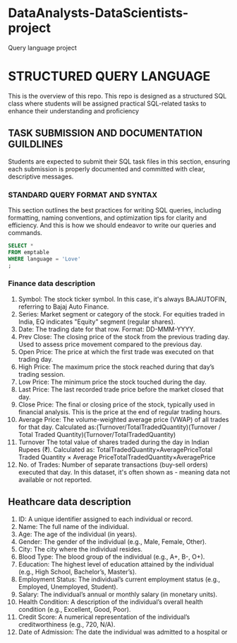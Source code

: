 # DataAnalysts-DataScientists-project
Query language project
# STRUCTURED QUERY LANGUAGE
This is the overview of this repo.
This repo is designed as a structured SQL class where students will be assigned practical SQL-related tasks to enhance their understanding and proficiency

## TASK SUBMISSION AND DOCUMENTATION GUILDLINES
Students are expected to submit their SQL task files in this section, ensuring each submission is properly documented and committed with clear, descriptive messages.

### STANDARD QUERY FORMAT AND SYNTAX
This section outlines the best practices for writing SQL queries, including formatting, naming conventions, and optimization tips for clarity and efficiency.
And this is how we should endeavor to write our queries and commands.

```SQL
SELECT *
FROM emptable
WHERE language = 'Love'
;
```
### Finance data description

1. Symbol:  The stock ticker symbol. In this case, it's always BAJAUTOFIN, referring to Bajaj Auto Finance.
2. Series:  Market segment or category of the stock. For equities traded in India, EQ indicates "Equity" segment (regular shares).
3. Date:    The trading date for that row. Format: DD-MMM-YYYY.
4. Prev Close:  The closing price of the stock from the previous trading day. Used to assess price movement compared to the previous day.
5. Open Price:   The price at which the first trade was executed on that trading day.
6. High Price:         The maximum price the stock reached during that day’s trading session.
7. Low Price:          The minimum price the stock touched during the day.
8. Last Price:        The last recorded trade price before the market closed that day.
9. Close Price:       The final or closing price of the stock, typically used in financial analysis. This is the price at the end of regular trading hours.
10. Average Price:      The volume-weighted average price (VWAP) of all trades for that day. Calculated as:(Turnover/TotalTradedQuantity)(Turnover / Total Traded Quantity)(Turnover/TotalTradedQuantity)
11. Turnover           The total value of shares traded during the day in Indian Rupees (₹). Calculated as: TotalTradedQuantity×AveragePriceTotal Traded Quantity × Average PriceTotalTradedQuantity×AveragePrice
12. No. of Trades:       Number of separate transactions (buy-sell orders) executed that day. In this dataset, it's often shown as - meaning data not available or not reported.



## Heathcare data description
1. ID: A unique identifier assigned to each individual or record.
2. Name: The full name of the individual.
3. Age: The age of the individual (in years).
4. Gender: The gender of the individual (e.g., Male, Female, Other).
5. City: The city where the individual resides.
6. Blood Type: The blood group of the individual (e.g., A+, B-, O+).
7. Education: The highest level of education attained by the individual (e.g., High School, Bachelor’s, Master’s).
8. Employment Status: The individual’s current employment status (e.g., Employed, Unemployed, Student).
9. Salary: The individual’s annual or monthly salary (in monetary units).
10. Health Condition: A description of the individual’s overall health condition (e.g., Excellent, Good, Poor).
11. Credit Score: A numerical representation of the individual’s creditworthiness (e.g., 720, N/A).
12. Date of Admission: The date the individual was admitted to a hospital or
